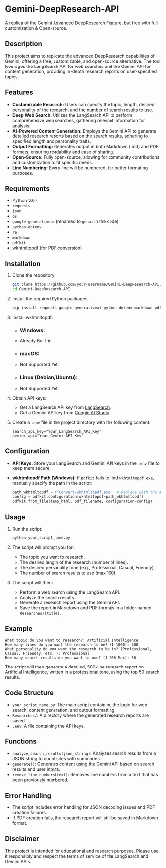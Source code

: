 # Gemini-DeepResearch-API

A replica of the Gemini Advanced DeepResearch Feature, but free with full customization & Open-source.

## Description

This project aims to replicate the advanced DeepResearch capabilities of Gemini, offering a free, customizable, and open-source alternative. The tool leverages the LangSearch API for web searches and the Gemini API for content generation, providing in-depth research reports on user-specified topics.

## Features

-   **Customizable Research:** Users can specify the topic, length, desired personality of the research, and the number of search results to use.
-   **Deep Web Search:** Utilizes the LangSearch API to perform comprehensive web searches, gathering relevant information for analysis.
-   **AI-Powered Content Generation:** Employs the Gemini API to generate detailed research reports based on the search results, adhering to specified length and personality traits.
-   **Output Formatting:** Generates output in both Markdown (.md) and PDF formats, ensuring readability and ease of sharing.
-   **Open-Source:** Fully open-source, allowing for community contributions and customization to fit specific needs.
-   **Line Numbering:** Every line will be numbered, for better formating purposes.

## Requirements

-   Python 3.6+
-   `requests`
-   `json`
-   `os`
-   `google-generativeai` (renamed to `genai` in the code)
-   `python-dotenv`
-   `re`
-   `markdown`
-   `pdfkit`
-   wkhtmltopdf (for PDF conversion)

## Installation

1.  Clone the repository:

    ```bash
    git clone https://github.com/your-username/Gemini-DeepResearch-API.git
    cd Gemini-DeepResearch-API
    ```

2.  Install the required Python packages:

    ```bash
    pip install requests google-generativeai python-dotenv markdown pdfkit
    ```

3.  Install wkhtmltopdf:

    -   ### **Windows:**
    -    Already Built-in
          

    -   ### **macOS:**

       *   Not Supported Yet.
         


    -   ### **Linux (Debian/Ubuntu):**

       *   Not Supported Yet.
         

4.  Obtain API keys:

    -   Get a LangSearch API key from [LangSearch](https://langsearch.com/api-keys).
    -   Get a Gemini API key from [Google AI Studio](https://aistudio.google.com/app/apikey).

5.  Create a `.env` file in the project directory with the following content:

    ```
    search_api_key="Your_LangSearch_API_Key"
    gemini_api="Your_Gemini_API_Key"
    ```

## Configuration

-   **API Keys:** Store your LangSearch and Gemini API keys in the `.env` file to keep them secure.
-   **wkhtmltopdf Path (Windows):** If `pdfkit` fails to find `wkhtmltopdf.exe`, manually specify the path in the script:

    ```python
    path_wkhtmltopdf = r'Convert/wkhtmltopdf.exe'  # Replace with the actual path
    config = pdfkit.configuration(wkhtmltopdf=path_wkhtmltopdf)
    pdfkit.from_file(temp_html, pdf_filename, configuration=config)
    ```

## Usage

1.  Run the script:

    ```bash
    python your_script_name.py
    ```

2.  The script will prompt you for:
    -   The topic you want to research.
    -   The desired length of the research (number of lines).
    -   The desired personality tone (e.g., Professional, Casual, Friendly).
    -   The number of search results to use (max 100).

3.  The script will then:
    -   Perform a web search using the LangSearch API.
    -   Analyze the search results.
    -   Generate a research report using the Gemini API.
    -   Save the report in Markdown and PDF formats in a folder named `Researches/{title}`.

## Example

```
What topic do you want to research?: Artificial Intelligence
How many lines do you want the research to be? (1-1000): 500
What personality do you want the research to be in? (Professional, Casual, Friendly, etc..): Professional
How many search results do you want to use? (1-100 Max): 50
```

The script will then generate a detailed, 500-line research report on Artificial Intelligence, written in a professional tone, using the top 50 search results.

## Code Structure

-   `your_script_name.py`: The main script containing the logic for web search, content generation, and output formatting.
-   `Researches/`: A directory where the generated research reports are saved.
-   `.env`: A file containing the API keys.

## Functions

-   `analyze_search_results(json_string)`: Analyzes search results from a JSON string to count sites with summaries.
-   `generate()`: Generates content using the Gemini API based on search results and user inputs.
-   `remove_line_numbers(text)`: Removes line numbers from a text that has been previously numbered.

## Error Handling

-   The script includes error handling for JSON decoding issues and PDF creation failures.
-   If PDF creation fails, the research report will still be saved in Markdown format.

## Disclaimer

This project is intended for educational and research purposes. Please use it responsibly and respect the terms of service of the LangSearch and Gemini APIs.
